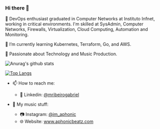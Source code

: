### Hi there 👋

🚀 DevOps enthusiast graduated in Computer Networks at Instituto Infnet, working in critical environments. I'm skilled at SysAdmin, Computer Networks, Firewalls, Virtualization, Cloud Computing, Automation and Monitoring.

🌱 I’m currently learning Kubernetes, Terraform, Go, and AWS. 

💫 Passionate about Technology and Music Production.

![Anurag's github stats](https://github-readme-stats.vercel.app/api?username=mribeirogabriel&show_icons=true&theme=dracula)

[![Top Langs](https://github-readme-stats.vercel.app/api/top-langs/?username=mribeirogabriel&layout=compact)](https://github.com/anuraghazra/github-readme-stats)

- 📫 How to reach me: 
    - 💼 Linkedin: [@mribeirogabriel](https://www.linkedin.com/in/mribeirogabriel/)

- 🎵 My music stuff:
    - 📷 Instagram: [@im_aphonic](https://instagram.com/im_aphonic/)
    - 🌐 Website: www.aphonicbeatz.com

